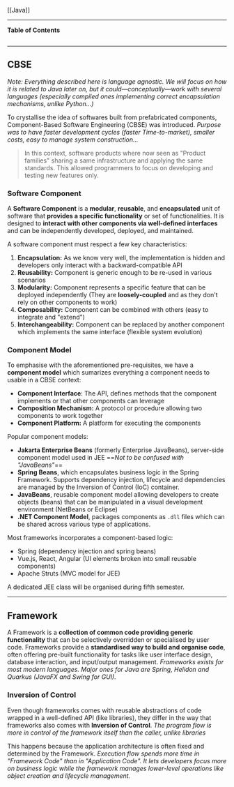 [[Java]]
****
**Table of Contents**
```table-of-contents
```

****
## CBSE
*Note: Everything described here is language agnostic. We will focus on how it is related to Java later on, but it could—conceptually—work with several languages (especially compiled ones implementing correct encapsulation mechanisms, unlike Python...)*

To crystallise the idea of softwares built from prefabricated components, Component-Based Software Engineering (CBSE) was introduced.
	*Purpose was to have faster development cycles (faster Time-to-market), smaller costs, easy to manage system construction...*

> In this context, software products where now seen as "Product families" sharing a same infrastructure and applying the same standards. This allowed programmers to focus on developing and testing new features only.

### Software Component

A **Software Component** is a **modular**, **reusable**, and **encapsulated** unit of software that **provides a specific functionality** or set of functionalities. 
It is designed to **interact with other components via well-defined interfaces** and can
be independently developed, deployed, and maintained.

A software component must respect a few key characteristics:
1. **Encapsulation:** As we know very well, the implementation is hidden and developers only interact with a backward-compatible API
2. **Reusability:** Component is generic enough to be re-used in various scenarios
3. **Modularity:** Component represents a specific feature that can be deployed independently (They are **loosely-coupled** and as they don't rely on other components to work)
4. **Composability:** Component can be combined with others (easy to integrate and "extend")
5. **Interchangeability:** Component can be replaced by another component which implements the same interface (flexible system evolution)

### Component Model

To emphasise with the aforementioned pre-requisites, we have a **component model** which sumarizes everything a component needs to usable in a CBSE context:
- **Component Interface**: The API, defines methods that the component implements or that other components can leverage
- **Composition Mechanism:** A protocol or procedure allowing two components to work together
- **Component Platform:** A platform for executing the components

Popular component models:
- **Jakarta Enterprise Beans** (formerly Enterprise JavaBeans), server-side component model used in JEE
	==*Not to be confused with "JavaBeans"*==
- **Spring Beans**, which encapsulates business logic in the Spring Framework. Supports dependency injection, lifecycle and dependencies are managed by the Inversion of Control (IoC) container.
- **JavaBeans**, reusable component model allowing developers to create objects (beans) that can be manipulated in a visual development environment (NetBeans or Eclipse)
- **.NET Component Model**, packages components as `.dll` files which can be shared across various type of applications.

Most frameworks incorporates a component-based logic:
- Spring (dependency injection and spring beans)
- Vue.js, React, Angular (UI elements broken into small reusable components)
- Apache Struts (MVC model for JEE)

A dedicated JEE class will be organised during fifth semester.


****
## Framework

A Framework is a **collection of common code providing generic functionality** that can be selectively overridden or specialised by user code. Frameworks provide a **standardised way to build and organise code**, often offering pre-built functionality for tasks like user interface design, database interaction, and input/output management.
	*Frameworks exists for most modern languages. Major ones for Java are Spring, Helidon and Quarkus (JavaFX and Swing for GUI).*

### Inversion of Control

Even though frameworks comes with reusable abstractions of code wrapped in a well-defined API (like libraries), they differ in the way that frameworks also comes with **Inversion of Control**.
	*The program flow is more in control of the framework itself than the caller, unlike libraries*

This happens because the application architecture is often fixed and determined by the Framework.
	*Execution flow spends more time in "Framework Code" than in "Application Code".
	It lets developers focus more on business logic while the framework manages lower-level operations like object creation and lifecycle management.*



